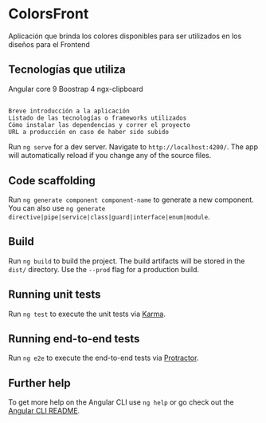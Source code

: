 # ColorsFront

Aplicación que brinda los colores disponibles para ser utilizados en los diseños para el Frontend  

## Tecnologías que utiliza

Angular core 9
Boostrap 4
ngx-clipboard

## 




    Breve introducción a la aplicación
    Listado de las tecnologías o frameworks utilizados
    Cómo instalar las dependencias y correr el proyecto
    URL a producción en caso de haber sido subido


Run `ng serve` for a dev server. Navigate to `http://localhost:4200/`. The app will automatically reload if you change any of the source files.

## Code scaffolding

Run `ng generate component component-name` to generate a new component. You can also use `ng generate directive|pipe|service|class|guard|interface|enum|module`.

## Build

Run `ng build` to build the project. The build artifacts will be stored in the `dist/` directory. Use the `--prod` flag for a production build.

## Running unit tests

Run `ng test` to execute the unit tests via [Karma](https://karma-runner.github.io).

## Running end-to-end tests

Run `ng e2e` to execute the end-to-end tests via [Protractor](http://www.protractortest.org/).

## Further help

To get more help on the Angular CLI use `ng help` or go check out the [Angular CLI README](https://github.com/angular/angular-cli/blob/master/README.md).
